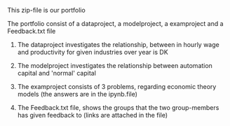 This zip-file is our portfolio 

The portfolio consist of a dataproject, a modelproject, a examproject and a Feedback.txt file 

1) The dataproject investigates the relationship, between in hourly wage and productivity for given industries over year is DK

2) The modelproject investigates the relationship between automation capital and 'normal' capital 

3) The examproject consists of 3 problems, regarding economic theory models (the answers are in the ipynb.file)

4) The Feedback.txt file, shows the groups that the two group-members has given feedback to (links are attached in the file) 

